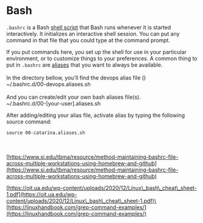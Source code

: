 # Bash

`.bashrc` is a Bash [shell script](http://en.wikipedia.org/wiki/Shell\_script) that Bash runs whenever it is started interactively. It initializes an interactive shell session. You can put any command in that file that you could type at the command prompt.

If you put commands here, you set up the shell for use in your particular environment, or to customize things to your preferences. A common thing to put in `.bashrc` are [aliases](http://en.wikipedia.org/wiki/Alias\_\(command\)) that you want to always be available.\
\
In the directory bellow, you'll find the devops alias file ()\
\~/.bashrc.d/00-devops.aliases.sh\
\
And you can create/edit your own bash aliases file(s).\
\~/.bashrc.d/00-\[your-user].aliases.sh



After adding/editing your alias file, activate alias by typing the following source command:

`source 00-catarina.aliases.sh`

\
\
[https://www.si.edu/tbma/resource/method-maintaining-bashrc-file-across-multiple-workstations-using-homebrew-and-github](https://www.si.edu/tbma/resource/method-maintaining-bashrc-file-across-multiple-workstations-using-homebrew-and-github)

[https://oit.ua.edu/wp-content/uploads/2020/12/Linux\_bash\_cheat\_sheet-1.pdf](https://oit.ua.edu/wp-content/uploads/2020/12/Linux\_bash\_cheat\_sheet-1.pdf)\
\
[https://linuxhandbook.com/grep-command-examples/](https://linuxhandbook.com/grep-command-examples/)
